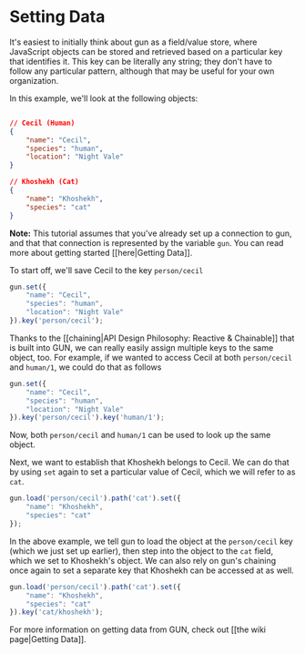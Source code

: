 Setting Data
==============

It's easiest to initially think about gun as a field/value store, where JavaScript objects can be stored and retrieved based on a particular key that identifies it.  This key can be literally any string; they don't have to follow any particular pattern, although that may be useful for your own organization.

In this example, we'll look at the following objects:

```json

// Cecil (Human)
{
    "name": "Cecil",
    "species": "human",
    "location": "Night Vale"
}

// Khoshekh (Cat)
{
    "name": "Khoshekh",
    "species": "cat"
}
```

**Note:** This tutorial assumes that you've already set up a connection to gun, and that that connection is represented by the variable `gun`. You can read more about getting started [[here|Getting Data]].

To start off, we'll save Cecil to the key `person/cecil`

```javascript
gun.set({
    "name": "Cecil",
    "species": "human",
    "location": "Night Vale"
}).key('person/cecil');
```

Thanks to the [[chaining|API Design Philosophy: Reactive & Chainable]] that is built into GUN, we can really easily assign multiple keys to the same object, too.  For example, if we wanted to access Cecil at both `person/cecil` and `human/1`, we could do that as follows

```javascript
gun.set({
    "name": "Cecil",
    "species": "human",
    "location": "Night Vale"
}).key('person/cecil').key('human/1');
```

Now, both `person/cecil` and `human/1` can be used to look up the same object.

Next, we want to establish that Khoshekh belongs to Cecil.  We can do that by using `set` again to set a particular value of Cecil, which we will refer to as `cat`.

```javascript
gun.load('person/cecil').path('cat').set({
    "name": "Khoshekh",
    "species": "cat"
});
```

In the above example, we tell gun to load the object at the `person/cecil` key (which we just set up earlier), then step into the object to the `cat` field, which we set to Khoshekh's object.  We can also rely on gun's chaining once again to set a separate key that Khoshekh can be accessed at as well.

```javascript
gun.load('person/cecil').path('cat').set({
    "name": "Khoshekh",
    "species": "cat"
}).key('cat/khoshekh');
```

For more information on getting data from GUN, check out [[the wiki page|Getting Data]].
